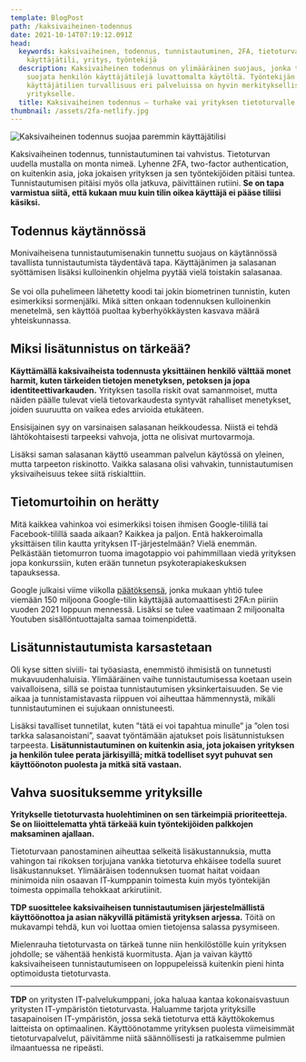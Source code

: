 ```yaml
---
template: BlogPost
path: /kaksivaiheinen-todennus
date: 2021-10-14T07:19:12.091Z
head:
  keywords: kaksivaiheinen, todennus, tunnistautuminen, 2FA, tietoturva, salasana,
    käyttäjätili, yritys, työntekijä
  description: Kaksivaiheinen todennus on ylimääräinen suojaus, jonka tarkoitus on
    suojata henkilön käyttäjätilejä luvattomalta käytöltä. Työntekijän
    käyttäjätilien turvallisuus eri palveluissa on hyvin merkityksellistä myös
    yritykselle.
  title: Kaksivaiheinen todennus ­– turhake vai yrityksen tietoturvalle välttämätöntä?
thumbnail: /assets/2fa-netlify.jpg
---
```

![Kaksivaiheinen todennus suojaa paremmin käyttäjätilisi ](/assets/2fa-netlify.jpg)

Kaksivaiheinen todennus, tunnistautuminen tai vahvistus. Tietoturvan uudella mustalla on monta nimeä. Lyhenne 2FA, two-factor authentication, on kuitenkin asia, joka jokaisen yrityksen ja sen työntekijöiden pitäisi tuntea. Tunnistautumisen pitäisi myös olla jatkuva, päivittäinen rutiini. **Se on tapa varmistua siitä, että kukaan muu kuin tilin oikea käyttäjä ei pääse tiliisi käsiksi.**

## Todennus käytännössä

Monivaiheisena tunnistautumisenakin tunnettu suojaus on käytännössä tavallista tunnistautumista täydentävä tapa. Käyttäjänimen ja salasanan syöttämisen lisäksi kulloinenkin ohjelma pyytää vielä toistakin salasanaa. \
\
Se voi olla puhelimeen lähetetty koodi tai jokin biometrinen tunnistin, kuten esimerkiksi sormenjälki. Mikä sitten onkaan todennuksen kulloinenkin menetelmä, sen käyttöä puoltaa kyberhyökkäysten kasvava määrä yhteiskunnassa.

## Miksi lisätunnistus on tärkeää?

**Käyttämällä kaksivaiheista todennusta yksittäinen henkilö välttää monet harmit, kuten tärkeiden tietojen menetyksen, petoksen ja jopa identiteettivarkauden.** Yrityksen tasolla riskit ovat samanmoiset, mutta näiden päälle tulevat vielä tietovarkaudesta syntyvät rahalliset menetykset, joiden suuruutta on vaikea edes arvioida etukäteen.

Ensisijainen syy on varsinaisen salasanan heikkoudessa. Niistä ei tehdä lähtökohtaisesti tarpeeksi vahvoja, jotta ne olisivat murtovarmoja. 

Lisäksi saman salasanan käyttö useamman palvelun käytössä on yleinen, mutta tarpeeton riskinotto. Vaikka salasana olisi vahvakin, tunnistautumisen yksivaiheisuus tekee siitä riskialttiin.

## Tietomurtoihin on herätty

Mitä kaikkea vahinkoa voi esimerkiksi toisen ihmisen Google-tilillä tai Facebook-tilillä saada aikaan? Kaikkea ja paljon. Entä hakkeroimalla yksittäisen tilin kautta yrityksen IT-järjestelmään? Vielä enemmän. Pelkästään tietomurron tuoma imagotappio voi pahimmillaan viedä yrityksen jopa konkurssiin, kuten erään tunnetun psykoterapiakeskuksen tapauksessa.

Google julkaisi viime viikolla [päätöksensä](https://blog.google/technology/safety-security/making-sign-safer-and-more-convenient/), jonka mukaan yhtiö tulee viemään 150 miljoona Google-tilin käyttäjää automaattisesti 2FA:n piiriin vuoden 2021 loppuun mennessä. Lisäksi se tulee vaatimaan 2 miljoonalta Youtuben sisällöntuottajalta samaa toimenpidettä.

## Lisätunnistautumista karsastetaan

Oli kyse sitten siviili- tai työasiasta, enemmistö ihmisistä on tunnetusti mukavuudenhaluisia. Ylimääräinen vaihe tunnistautumisessa koetaan usein vaivalloisena, sillä se poistaa tunnistautumisen yksinkertaisuuden. Se vie aikaa ja tunnistamistavasta riippuen voi aiheuttaa hämmennystä, mikäli tunnistautuminen ei sujukaan onnistuneesti.

Lisäksi tavalliset tunnetilat, kuten ”tätä ei voi tapahtua minulle” ja ”olen tosi tarkka salasanoistani”, saavat työntämään ajatukset pois lisätunnistuksen tarpeesta. **Lisätunnistautuminen on kuitenkin asia, jota jokaisen yrityksen ja henkilön tulee perata järkisyillä; mitkä todelliset syyt puhuvat sen käyttöönoton puolesta ja mitkä sitä vastaan.**

## Vahva suosituksemme yrityksille

**Yritykselle tietoturvasta huolehtiminen on sen tärkeimpiä prioriteetteja. Se on liioittelematta yhtä tärkeää kuin työntekijöiden palkkojen maksaminen ajallaan.** 

Tietoturvaan panostaminen aiheuttaa selkeitä lisäkustannuksia, mutta vahingon tai rikoksen torjujana vankka tietoturva ehkäisee todella suuret lisäkustannukset. Ylimääräisen todennuksen tuomat haitat voidaan minimoida niin osaavan IT-kumppanin toimesta kuin myös työntekijän toimesta oppimalla tehokkaat arkirutiinit.

**TDP suosittelee kaksivaiheisen tunnistautumisen järjestelmällistä käyttöönottoa ja asian näkyvillä pitämistä yrityksen arjessa.** Töitä on mukavampi tehdä, kun voi luottaa omien tietojensa salassa pysymiseen. 

Mielenrauha tietoturvasta on tärkeä tunne niin henkilöstölle kuin yrityksen johdolle; se vähentää henkistä kuormitusta. Ajan ja vaivan käyttö kaksivaiheiseen tunnistautumiseen on loppupeleissä kuitenkin pieni hinta optimoidusta tietoturvasta.

- - -

**TDP** on yritysten IT-palvelukumppani, joka haluaa kantaa kokonaisvastuun yritysten IT-ympäristön tietoturvasta. Haluamme tarjota yrityksille tasapainoisen IT-ympäristön, jossa sekä tietoturva että käyttökokemus laitteista on optimaalinen. Käyttöönotamme yrityksen puolesta viimeisimmät tietoturvapalvelut, päivitämme niitä säännöllisesti ja ratkaisemme pulmien ilmaantuessa ne ripeästi.